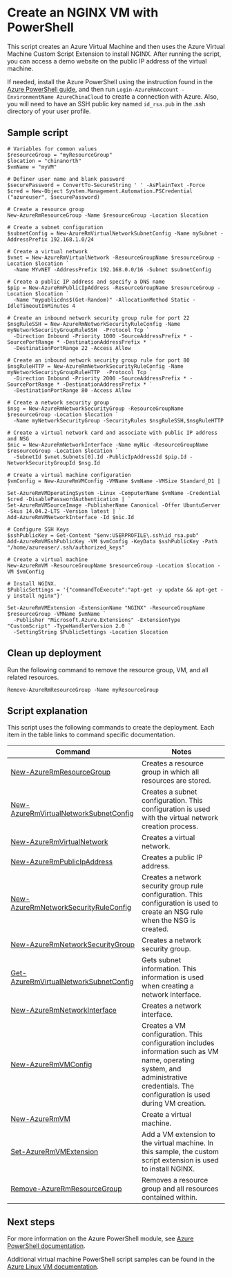 <properties
    pageTitle="Azure PowerShell Script Sample - NGINX | Azure"
    description="Azure PowerShell Script Sample - NGINX"
    services="virtual-machines-linux"
    documentationcenter="virtual-machines"
    author="neilpeterson"
    manager="timlt"
    editor="tysonn"
    tags="azure-service-management" />
<tags
    ms.assetid=""
    ms.service="virtual-machines-linux"
    ms.devlang="na"
    ms.topic="article"
    ms.tgt_pltfrm="vm-linux"
    ms.workload="infrastructure"
    ms.date="03/01/2017"
    wacn.date=""
    ms.author="nepeters" />

# Create an NGINX VM with PowerShell

This script creates an Azure Virtual Machine and then uses the Azure Virtual Machine Custom Script Extension to install NGINX. After running the script, you can access a demo website on the public IP address of the virtual machine.

If needed, install the Azure PowerShell using the instruction found in the [Azure PowerShell guide](https://docs.microsoft.com/powershell/azureps-cmdlets-docs/), and then run `Login-AzureRmAccount -EnvironmentName AzureChinaCloud` to create a connection with Azure. Also, you will need to have an SSH public key named `id_rsa.pub` in the .ssh directory of your user profile.

## Sample script

    # Variables for common values
    $resourceGroup = "myResourceGroup"
    $location = "chinanorth"
    $vmName = "myVM"

    # Definer user name and blank password
    $securePassword = ConvertTo-SecureString ' ' -AsPlainText -Force
    $cred = New-Object System.Management.Automation.PSCredential ("azureuser", $securePassword)

    # Create a resource group
    New-AzureRmResourceGroup -Name $resourceGroup -Location $location

    # Create a subnet configuration
    $subnetConfig = New-AzureRmVirtualNetworkSubnetConfig -Name mySubnet -AddressPrefix 192.168.1.0/24

    # Create a virtual network
    $vnet = New-AzureRmVirtualNetwork -ResourceGroupName $resourceGroup -Location $location `
      -Name MYvNET -AddressPrefix 192.168.0.0/16 -Subnet $subnetConfig

    # Create a public IP address and specify a DNS name
    $pip = New-AzureRmPublicIpAddress -ResourceGroupName $resourceGroup -Location $location `
      -Name "mypublicdns$(Get-Random)" -AllocationMethod Static -IdleTimeoutInMinutes 4

    # Create an inbound network security group rule for port 22
    $nsgRuleSSH = New-AzureRmNetworkSecurityRuleConfig -Name myNetworkSecurityGroupRuleSSH  -Protocol Tcp `
      -Direction Inbound -Priority 1000 -SourceAddressPrefix * -SourcePortRange * -DestinationAddressPrefix * `
      -DestinationPortRange 22 -Access Allow

    # Create an inbound network security group rule for port 80
    $nsgRuleHTTP = New-AzureRmNetworkSecurityRuleConfig -Name myNetworkSecurityGroupRuleHTTP  -Protocol Tcp `
      -Direction Inbound -Priority 2000 -SourceAddressPrefix * -SourcePortRange * -DestinationAddressPrefix * `
      -DestinationPortRange 80 -Access Allow

    # Create a network security group
    $nsg = New-AzureRmNetworkSecurityGroup -ResourceGroupName $resourceGroup -Location $location `
      -Name myNetworkSecurityGroup -SecurityRules $nsgRuleSSH,$nsgRuleHTTP

    # Create a virtual network card and associate with public IP address and NSG
    $nic = New-AzureRmNetworkInterface -Name myNic -ResourceGroupName $resourceGroup -Location $location `
      -SubnetId $vnet.Subnets[0].Id -PublicIpAddressId $pip.Id -NetworkSecurityGroupId $nsg.Id

    # Create a virtual machine configuration
    $vmConfig = New-AzureRmVMConfig -VMName $vmName -VMSize Standard_D1 | `
    Set-AzureRmVMOperatingSystem -Linux -ComputerName $vmName -Credential $cred -DisablePasswordAuthentication | `
    Set-AzureRmVMSourceImage -PublisherName Canonical -Offer UbuntuServer -Skus 14.04.2-LTS -Version latest | `
    Add-AzureRmVMNetworkInterface -Id $nic.Id

    # Configure SSH Keys
    $sshPublicKey = Get-Content "$env:USERPROFILE\.ssh\id_rsa.pub"
    Add-AzureRmVMSshPublicKey -VM $vmConfig -KeyData $sshPublicKey -Path "/home/azureuser/.ssh/authorized_keys"

    # Create a virtual machine
    New-AzureRmVM -ResourceGroupName $resourceGroup -Location $location -VM $vmConfig

    # Install NGINX.
    $PublicSettings = '{"commandToExecute":"apt-get -y update && apt-get -y install nginx"}'

    Set-AzureRmVMExtension -ExtensionName "NGINX" -ResourceGroupName $resourceGroup -VMName $vmName `
      -Publisher "Microsoft.Azure.Extensions" -ExtensionType "CustomScript" -TypeHandlerVersion 2.0 `
      -SettingString $PublicSettings -Location $location

## Clean up deployment 

Run the following command to remove the resource group, VM, and all related resources.

    Remove-AzureRmResourceGroup -Name myResourceGroup

## Script explanation

This script uses the following commands to create the deployment. Each item in the table links to command specific documentation.

| Command | Notes |
|---|---|
| [New-AzureRmResourceGroup](https://docs.microsoft.com/powershell/resourcemanager/azurerm.resources/v3.2.0/new-azurermresourcegroup) | Creates a resource group in which all resources are stored. |
| [New-AzureRmVirtualNetworkSubnetConfig](https://docs.microsoft.com/powershell/resourcemanager/azurerm.network/v2.1.0/new-azurermvirtualnetworksubnetconfig) | Creates a subnet configuration. This configuration is used with the virtual network creation process. |
| [New-AzureRmVirtualNetwork](https://docs.microsoft.com/powershell/resourcemanager/azurerm.network/v1.0.13/new-azurermvirtualnetwork) | Creates a virtual network. |
| [New-AzureRmPublicIpAddress](https://docs.microsoft.com/powershell/resourcemanager/azurerm.network/v2.1.0/new-azurermpublicipaddress) | Creates a public IP address. |
| [New-AzureRmNetworkSecurityRuleConfig](https://docs.microsoft.com/powershell/resourcemanager/azurerm.network/v2.1.0/new-azurermnetworksecurityruleconfig) | Creates a network security group rule configuration. This configuration is used to create an NSG rule when the NSG is created. |
| [New-AzureRmNetworkSecurityGroup](https://docs.microsoft.com/powershell/resourcemanager/azurerm.network/v3.1.0/new-azurermnetworksecuritygroup) | Creates a network security group. |
| [Get-AzureRmVirtualNetworkSubnetConfig](https://docs.microsoft.com/powershell/resourcemanager/azurerm.network/v1.0.13/get-azurermvirtualnetworksubnetconfig) | Gets subnet information. This information is used when creating a network interface. |
| [New-AzureRmNetworkInterface](https://docs.microsoft.com/powershell/resourcemanager/azurerm.network/v3.4.0/new-azurermnetworkinterface) | Creates a network interface. |
| [New-AzureRmVMConfig](https://docs.microsoft.com/powershell/resourcemanager/azurerm.compute/v1.3.4/new-azurermvmconfig) | Creates a VM configuration. This configuration includes information such as VM name, operating system, and administrative credentials. The configuration is used during VM creation. |
| [New-AzureRmVM](https://docs.microsoft.com/powershell/resourcemanager/azurerm.compute/v1.3.4/new-azurermvm) | Create a virtual machine. |
| [Set-AzureRmVMExtension](https://docs.microsoft.com/powershell/resourcemanager/azurerm.compute/v2.2.0/set-azurermvmextension) | Add a VM extension to the virtual machine. In this sample, the custom script extension is used to install NGINX. |
|[Remove-AzureRmResourceGroup](https://docs.microsoft.com/powershell/resourcemanager/azurerm.resources/v3.5.0/remove-azurermresourcegroup) | Removes a resource group and all resources contained within. |

## Next steps

For more information on the Azure PowerShell module, see [Azure PowerShell documentation](https://docs.microsoft.com/powershell/azureps-cmdlets-docs/).

Additional virtual machine PowerShell script samples can be found in the [Azure Linux VM documentation](/documentation/articles/virtual-machines-linux-powershell-samples/).